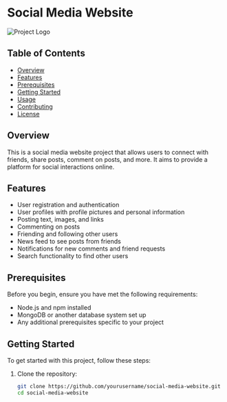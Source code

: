 # Social Media Website

![Project Logo](logo.png) <!-- Include a project logo or relevant image if available -->

## Table of Contents
- [Overview](#overview)
- [Features](#features)
- [Prerequisites](#prerequisites)
- [Getting Started](#getting-started)
- [Usage](#usage)
- [Contributing](#contributing)
- [License](#license)

## Overview
This is a social media website project that allows users to connect with friends, share posts, comment on posts, and more. It aims to provide a platform for social interactions online.

## Features
- User registration and authentication
- User profiles with profile pictures and personal information
- Posting text, images, and links
- Commenting on posts
- Friending and following other users
- News feed to see posts from friends
- Notifications for new comments and friend requests
- Search functionality to find other users

## Prerequisites
Before you begin, ensure you have met the following requirements:
- Node.js and npm installed
- MongoDB or another database system set up
- Any additional prerequisites specific to your project

## Getting Started
To get started with this project, follow these steps:

1. Clone the repository:
   ```sh
   git clone https://github.com/yourusername/social-media-website.git
   cd social-media-website

